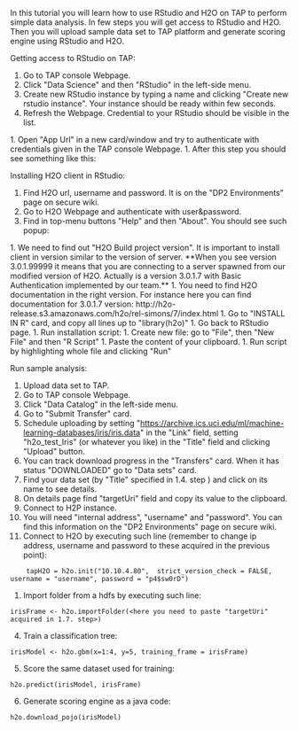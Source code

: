 In this tutorial you will learn how to use RStudio and H2O on TAP to perform simple data analysis. In few steps you will get access to RStudio and H2O. Then you will upload sample data set to TAP platform and generate scoring engine using RStudio and H2O.

Getting access to RStudio on TAP:

1. Go to TAP console Webpage.
1. Click "Data Science" and then "RStudio" in the left-side menu.
1. Create new RStudio instance by typing a name and clicking "Create new rstudio instance". Your instance should be ready within few seconds.
1. Refresh the Webpage. Credential to your RStudio should be visible in the list.
<TODO image>
1. Open "App Url" in a new card/window and try to authenticate with credentials given in the TAP console Webpage.
<TODO image>
1. After this step you should see something like this:
<TODO image>

Installing H2O client in RStudio:

1. Find H2O url, username and password. It is on the "DP2 Environments" page on secure wiki.
1. Go to H2O Webpage and authenticate with user&password.
1. Find in top-menu buttons "Help" and then "About". You should see such popup:
<TODO image>
1. We need to find out "H2O Build project version". It is important to install client in version similar to the version of server.
**When you see version 3.0.1.99999 it means that you are connecting to a server spawned from our modified version of H2O. Actually is a version 3.0.1.7 with Basic Authentication implemented by our team.**
1. You need to find H2O documentation in the right version. For instance here you can find documentation for 3.0.1.7 version: http://h2o-release.s3.amazonaws.com/h2o/rel-simons/7/index.html
1. Go to "INSTALL IN R" card, and copy all lines up to "library(h2o)"
1. Go back to RStudio page.
1. Run installation script:
  1. Create new file: go to "File", then "New File" and then "R Script"
  1. Paste the content of your clipboard.
  1. Run script by highlighting whole file and clicking "Run"
<image>

Run sample analysis:

1. Upload data set to TAP.
  1. Go to TAP console Webpage.
  1. Click "Data Catalog" in the left-side menu.
  1. Go to "Submit Transfer" card.
  1. Schedule uploading by setting "https://archive.ics.uci.edu/ml/machine-learning-databases/iris/iris.data" in the "Link" field, setting "h2o_test_Iris" (or whatever you like) in the "Title" field and clicking "Upload" button.
  1. You can track download progress in the "Transfers" card. When it has status "DOWNLOADED" go to "Data sets" card.
  1. Find your data set (by "Title" specified in 1.4. step ) and click on its name to see details.
  1. On details page find "targetUri" field and copy its value to the clipboard.
1. Connect to H2P instance. 
  1. You will need "internal address", "username" and "password". You can find this information on the "DP2 Environments" page on secure wiki.
  1. Connect to H2O by executing such line (remember to change ip address, username and password to these acquired in the previous point):
  ```
      tapH2O = h2o.init("10.10.4.80",  strict_version_check = FALSE, username = "username", password = "p4$sw0rD")
  ```
1. Import folder from a hdfs by executing such line:

```
irisFrame <- h2o.importFolder(<here you need to paste "targetUri" acquired in 1.7. step>)
```

4. Train a classification tree:

```
irisModel <- h2o.gbm(x=1:4, y=5, training_frame = irisFrame)
```

5. Score the same dataset used for training:

```
h2o.predict(irisModel, irisFrame)
```

6. Generate scoring engine as a java code:

```
h2o.download_pojo(irisModel)
```

